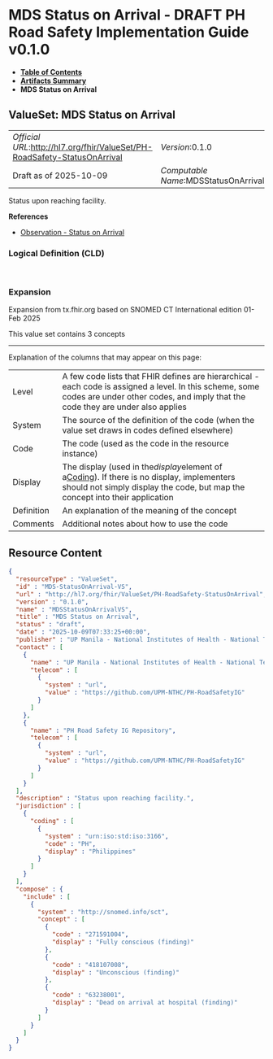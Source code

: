 # MDS Status on Arrival - DRAFT PH Road Safety Implementation Guide v0.1.0

* [**Table of Contents**](toc.md)
* [**Artifacts Summary**](artifacts.md)
* **MDS Status on Arrival**

## ValueSet: MDS Status on Arrival 

| | |
| :--- | :--- |
| *Official URL*:http://hl7.org/fhir/ValueSet/PH-RoadSafety-StatusOnArrival | *Version*:0.1.0 |
| Draft as of 2025-10-09 | *Computable Name*:MDSStatusOnArrivalVS |

 
Status upon reaching facility. 

 **References** 

* [Observation - Status on Arrival](StructureDefinition-ObservationStatusOnArrival.md)

### Logical Definition (CLD)

 

### Expansion

Expansion from tx.fhir.org based on SNOMED CT International edition 01-Feb 2025

This value set contains 3 concepts

-------

 Explanation of the columns that may appear on this page: 

| | |
| :--- | :--- |
| Level | A few code lists that FHIR defines are hierarchical - each code is assigned a level. In this scheme, some codes are under other codes, and imply that the code they are under also applies |
| System | The source of the definition of the code (when the value set draws in codes defined elsewhere) |
| Code | The code (used as the code in the resource instance) |
| Display | The display (used in the*display*element of a[Coding](http://hl7.org/fhir/R4/datatypes.html#Coding)). If there is no display, implementers should not simply display the code, but map the concept into their application |
| Definition | An explanation of the meaning of the concept |
| Comments | Additional notes about how to use the code |



## Resource Content

```json
{
  "resourceType" : "ValueSet",
  "id" : "MDS-StatusOnArrival-VS",
  "url" : "http://hl7.org/fhir/ValueSet/PH-RoadSafety-StatusOnArrival",
  "version" : "0.1.0",
  "name" : "MDSStatusOnArrivalVS",
  "title" : "MDS Status on Arrival",
  "status" : "draft",
  "date" : "2025-10-09T07:33:25+00:00",
  "publisher" : "UP Manila - National Institutes of Health - National Telehealth Center",
  "contact" : [
    {
      "name" : "UP Manila - National Institutes of Health - National Telehealth Center",
      "telecom" : [
        {
          "system" : "url",
          "value" : "https://github.com/UPM-NTHC/PH-RoadSafetyIG"
        }
      ]
    },
    {
      "name" : "PH Road Safety IG Repository",
      "telecom" : [
        {
          "system" : "url",
          "value" : "https://github.com/UPM-NTHC/PH-RoadSafetyIG"
        }
      ]
    }
  ],
  "description" : "Status upon reaching facility.",
  "jurisdiction" : [
    {
      "coding" : [
        {
          "system" : "urn:iso:std:iso:3166",
          "code" : "PH",
          "display" : "Philippines"
        }
      ]
    }
  ],
  "compose" : {
    "include" : [
      {
        "system" : "http://snomed.info/sct",
        "concept" : [
          {
            "code" : "271591004",
            "display" : "Fully conscious (finding)"
          },
          {
            "code" : "418107008",
            "display" : "Unconscious (finding)"
          },
          {
            "code" : "63238001",
            "display" : "Dead on arrival at hospital (finding)"
          }
        ]
      }
    ]
  }
}

```
